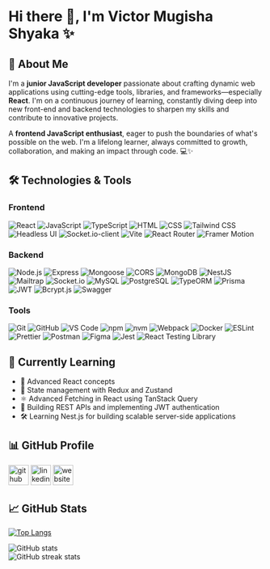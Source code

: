 # Hi there 👋, I'm **Victor Mugisha Shyaka ✨**

## 🚀 About Me
I'm a **junior JavaScript developer** passionate about crafting dynamic web applications using cutting-edge tools, libraries, and frameworks—especially **React**. I'm on a continuous journey of learning, constantly diving deep into new front-end and backend technologies to sharpen my skills and contribute to innovative projects. 

A **frontend JavaScript enthusiast**, eager to push the boundaries of what's possible on the web. I'm a lifelong learner, always committed to growth, collaboration, and making an impact through code. 💻✨

## 🛠️ Technologies & Tools
### Frontend
![React](https://img.shields.io/badge/-React-61DAFB?logo=react&logoColor=white)
![JavaScript](https://img.shields.io/badge/-JavaScript-F7DF1E?logo=javascript&logoColor=black)
![TypeScript](https://img.shields.io/badge/-TypeScript-3178C6?logo=typescript&logoColor=white)
![HTML](https://img.shields.io/badge/-HTML-E34F26?logo=html5&logoColor=white)
![CSS](https://img.shields.io/badge/-CSS-1572B6?logo=css3&logoColor=white)
![Tailwind CSS](https://img.shields.io/badge/-Tailwind%20CSS-38B2AC?logo=tailwind-css&logoColor=white)
![Headless UI](https://img.shields.io/badge/-Headless%20UI-000000?logo=headlessui&logoColor=white)
![Socket.io-client](https://img.shields.io/badge/-Socket.io-010101?logo=socketdotio&logoColor=white)
![Vite](https://img.shields.io/badge/-Vite-646CFF?logo=vite&logoColor=white)
![React Router](https://img.shields.io/badge/-React%20Router-CA4245?logo=react-router&logoColor=white)
![Framer Motion](https://img.shields.io/badge/-Framer%20Motion-0055FF?logo=framer&logoColor=white)

### Backend
![Node.js](https://img.shields.io/badge/-Node.js-339933?logo=node.js&logoColor=white)
![Express](https://img.shields.io/badge/-Express-000000?logo=express&logoColor=white)
![Mongoose](https://img.shields.io/badge/-Mongoose-880000?logo=mongoose&logoColor=white)
![CORS](https://img.shields.io/badge/-CORS-000000)
![MongoDB](https://img.shields.io/badge/-MongoDB-47A248?logo=mongodb&logoColor=white)
![NestJS](https://img.shields.io/badge/-NestJS-E0234E?logo=nestjs&logoColor=white)
![Mailtrap](https://img.shields.io/badge/-Mailtrap-000000?logo=mailtrap&logoColor=white)
![Socket.io](https://img.shields.io/badge/-Socket.io-010101?logo=socketdotio&logoColor=white)
![MySQL](https://img.shields.io/badge/-MySQL-4479A1?logo=mysql&logoColor=white)
![PostgreSQL](https://img.shields.io/badge/-PostgreSQL-4169E1?logo=postgresql&logoColor=white)
![TypeORM](https://img.shields.io/badge/-TypeORM-FF2D20?logo=typeorm&logoColor=white)
![Prisma](https://img.shields.io/badge/-Prisma-2D3748?logo=prisma&logoColor=white)
![JWT](https://img.shields.io/badge/-JWT-000000?logo=jsonwebtokens&logoColor=white)
![Bcrypt.js](https://img.shields.io/badge/-Bcrypt.js-4A90E2?logo=security&logoColor=white)
![Swagger](https://img.shields.io/badge/-Swagger-85EA2D?logo=swagger&logoColor=black)

### Tools
![Git](https://img.shields.io/badge/-Git-F05032?logo=git&logoColor=white)
![GitHub](https://img.shields.io/badge/-GitHub-181717?logo=github&logoColor=white)
![VS Code](https://img.shields.io/badge/-VS%20Code-007ACC?logo=visual-studio-code&logoColor=white)
![npm](https://img.shields.io/badge/-npm-CB3837?logo=npm&logoColor=white)
![nvm](https://img.shields.io/badge/-nvm-4A90E2?logo=nvm&logoColor=white)
![Webpack](https://img.shields.io/badge/-Webpack-8DD6F9?logo=webpack&logoColor=black)
![Docker](https://img.shields.io/badge/-Docker-2496ED?logo=docker&logoColor=white)
![ESLint](https://img.shields.io/badge/-ESLint-4B32C3?logo=eslint&logoColor=white)
![Prettier](https://img.shields.io/badge/-Prettier-F7B93E?logo=prettier&logoColor=black)
![Postman](https://img.shields.io/badge/-Postman-FF6C37?logo=postman&logoColor=white)
![Figma](https://img.shields.io/badge/-Figma-F24E1E?logo=figma&logoColor=white)
![Jest](https://img.shields.io/badge/-Jest-C21325?logo=jest&logoColor=white)
![React Testing Library](https://img.shields.io/badge/-React%20Testing%20Library-E33332?logo=testing-library&logoColor=white)

## 🌱 Currently Learning
- 🌟 Advanced React concepts
- 🔄 State management with Redux and Zustand
- ⚛️ Advanced Fetching in React using TanStack Query
- 🔐 Building REST APIs and implementing JWT authentication
- 🛠️ Learning Nest.js for building scalable server-side applications

## 📊 GitHub Profile
[<img src='https://cdn.jsdelivr.net/npm/simple-icons@3.0.1/icons/github.svg' alt='github' height='40'>](https://github.com/VictorMugisha) 
[<img src='https://cdn.jsdelivr.net/npm/simple-icons@3.0.1/icons/linkedin.svg' alt='linkedin' height='40'>](https://www.linkedin.com/in/victor-mugisha-shyaka-47b10b233/) 
[<img src='https://cdn.jsdelivr.net/npm/simple-icons@3.0.1/icons/icloud.svg' alt='website' height='40'>](https://victormugisha.netlify.app/)

## 📈 GitHub Stats
[![Top Langs](https://github-readme-stats.vercel.app/api/top-langs/?username=VictorMugisha)](https://github.com/anuraghazra/github-readme-stats)

![GitHub stats](https://github-readme-stats.vercel.app/api?username=VictorMugisha&show_icons=true&count_private=true)  
![GitHub streak stats](https://streak-stats.demolab.com/?user=VictorMugisha)  
